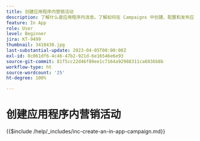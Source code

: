 ```yaml
---
title: 创建应用程序内营销活动
description: 了解什么是应用程序内消息。了解如何在 Campaigns 中创建、配置和发布应用程序内消息。
feature: In App
role: User
level: Beginner
jira: KT-9499
thumbnail: 3410430.jpg
last-substantial-update: 2023-04-05T00:00:00Z
exl-id: 8c061df6-4c46-47b2-921d-6e16546e6e93
source-git-commit: 81f5cc22d46f89ee1c7164a92988311ca6036b8b
workflow-type: ht
source-wordcount: '25'
ht-degree: 100%

---
```


# 创建应用程序内营销活动

{{$include /help/_includes/inc-create-an-in-app-campaign.md}}